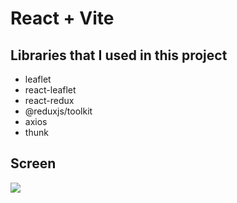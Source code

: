# React + Vite
## Libraries that I used in this project
- leaflet
- react-leaflet
- react-redux
- @reduxjs/toolkit
- axios
- thunk 

## Screen
![](screen.gif)